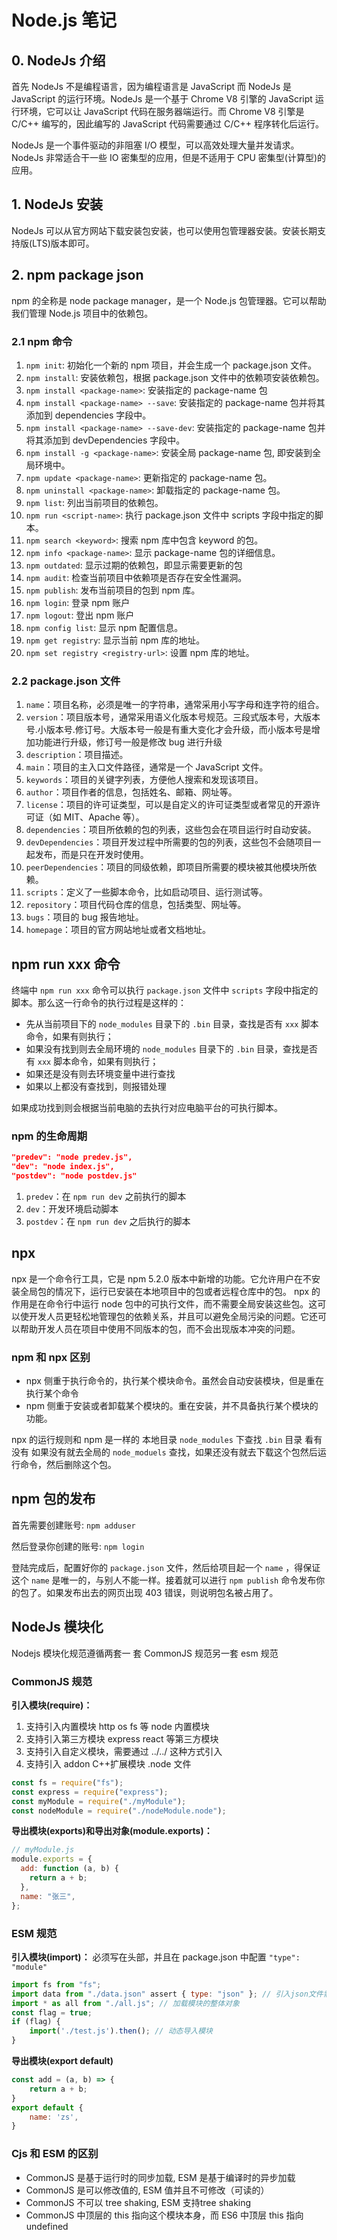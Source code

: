# Node.js 笔记

## 0. NodeJs 介绍

首先 NodeJs 不是编程语言，因为编程语言是 JavaScript 而 NodeJs 是 JavaScript 的运行环境。NodeJs 是一个基于 Chrome V8 引擎的 JavaScript 运行环境，它可以让 JavaScript 代码在服务器端运行。而 Chrome V8 引擎是 C/C++ 编写的，因此编写的 JavaScript 代码需要通过 C/C++ 程序转化后运行。

NodeJs 是一个事件驱动的非阻塞 I/O 模型，可以高效处理大量并发请求。NodeJs 非常适合干一些 IO 密集型的应用，但是不适用于 CPU 密集型(计算型)的应用。

## 1. NodeJs 安装

NodeJs 可以从官方网站下载安装包安装，也可以使用包管理器安装。安装长期支持版(LTS)版本即可。

## 2. npm package json

npm 的全称是 node package manager，是一个 Node.js 包管理器。它可以帮助我们管理 Node.js 项目中的依赖包。

### 2.1 npm 命令

1. `npm init`: 初始化一个新的 npm 项目，并会生成一个 package.json 文件。
2. `npm install`: 安装依赖包，根据 package.json 文件中的依赖项安装依赖包。
3. `npm install <package-name>`: 安装指定的 package-name 包
4. `npm install <package-name> --save`: 安装指定的 package-name 包并将其添加到 dependencies 字段中。
5. `npm install <package-name> --save-dev`: 安装指定的 package-name 包并将其添加到 devDependencies 字段中。
6. `npm install -g <package-name>`: 安装全局 package-name 包, 即安装到全局环境中。
7. `npm update <package-name>`: 更新指定的 package-name 包。
8. `npm uninstall <package-name>`: 卸载指定的 package-name 包。
9. `npm list`: 列出当前项目的依赖包。
10. `npm run <script-name>`: 执行 package.json 文件中 scripts 字段中指定的脚本。
11. `npm search <keyword>`: 搜索 npm 库中包含 keyword 的包。
12. `npm info <package-name>`: 显示 package-name 包的详细信息。
13. `npm outdated`: 显示过期的依赖包，即显示需要更新的包
14. `npm audit`: 检查当前项目中依赖项是否存在安全性漏洞。
15. `npm publish`: 发布当前项目的包到 npm 库。
16. `npm login`: 登录 npm 账户
17. `npm logout`: 登出 npm 账户
18. `npm config list`: 显示 npm 配置信息。
19. `npm get registry`: 显示当前 npm 库的地址。
20. `npm set registry <registry-url>`: 设置 npm 库的地址。

### 2.2 package.json 文件

1. `name`：项目名称，必须是唯一的字符串，通常采用小写字母和连字符的组合。
2. `version`：项目版本号，通常采用语义化版本号规范。三段式版本号，大版本号.小版本号.修订号。大版本号一般是有重大变化才会升级，而小版本号是增加功能进行升级，修订号一般是修改 bug 进行升级
3. `description`：项目描述。
4. `main`：项目的主入口文件路径，通常是一个 JavaScript 文件。
5. `keywords`：项目的关键字列表，方便他人搜索和发现该项目。
6. `author`：项目作者的信息，包括姓名、邮箱、网址等。
7. `license`：项目的许可证类型，可以是自定义的许可证类型或者常见的开源许可证（如 MIT、Apache 等）。
8. `dependencies`：项目所依赖的包的列表，这些包会在项目运行时自动安装。
9. `devDependencies`：项目开发过程中所需要的包的列表，这些包不会随项目一起发布，而是只在开发时使用。
10. `peerDependencies`：项目的同级依赖，即项目所需要的模块被其他模块所依赖。
11. `scripts`：定义了一些脚本命令，比如启动项目、运行测试等。
12. `repository`：项目代码仓库的信息，包括类型、网址等。
13. `bugs`：项目的 bug 报告地址。
14. `homepage`：项目的官方网站地址或者文档地址。

## npm run xxx 命令

终端中 `npm run xxx` 命令可以执行 `package.json` 文件中 `scripts` 字段中指定的脚本。那么这一行命令的执行过程是这样的：

- 先从当前项目下的 `node_modules` 目录下的 `.bin` 目录，查找是否有 `xxx` 脚本命令，如果有则执行；
- 如果没有找到则去全局环境的 `node_modules` 目录下的 `.bin` 目录，查找是否有 `xxx` 脚本命令，如果有则执行；
- 如果还是没有则去环境变量中进行查找
- 如果以上都没有查找到，则报错处理

如果成功找到则会根据当前电脑的去执行对应电脑平台的可执行脚本。

### npm 的生命周期

```json
"predev": "node predev.js",
"dev": "node index.js",
"postdev": "node postdev.js"
```

1. `predev`：在 `npm run dev` 之前执行的脚本
2. `dev`：开发环境启动脚本
3. `postdev`：在 `npm run dev` 之后执行的脚本

## npx

npx 是一个命令行工具，它是 npm 5.2.0 版本中新增的功能。它允许用户在不安装全局包的情况下，运行已安装在本地项目中的包或者远程仓库中的包。
npx 的作用是在命令行中运行 node 包中的可执行文件，而不需要全局安装这些包。这可以使开发人员更轻松地管理包的依赖关系，并且可以避免全局污染的问题。它还可以帮助开发人员在项目中使用不同版本的包，而不会出现版本冲突的问题。

### npm 和 npx 区别

- npx 侧重于执行命令的，执行某个模块命令。虽然会自动安装模块，但是重在执行某个命令
- npm 侧重于安装或者卸载某个模块的。重在安装，并不具备执行某个模块的功能。

npx 的运行规则和 npm 是一样的 本地目录 `node_modules` 下查找 `.bin` 目录 看有没有 如果没有就去全局的 `node_moduels` 查找，如果还没有就去下载这个包然后运行命令，然后删除这个包。

## npm 包的发布

首先需要创建账号: `npm adduser`

然后登录你创建的账号: `npm login`

登陆完成后，配置好你的 `package.json` 文件，然后给项目起一个 `name` ，得保证这个 `name` 是唯一的，与别人不能一样。接着就可以进行 `npm publish` 命令发布你的包了。如果发布出去的网页出现 403 错误，则说明包名被占用了。

## NodeJs 模块化

Nodejs 模块化规范遵循两套一 套 CommonJS 规范另一套 esm 规范

### CommonJS 规范

**引入模块(require)：**

1. 支持引入内置模块 http os fs 等 node 内置模块
2. 支持引入第三方模块 express react 等第三方模块
3. 支持引入自定义模块，需要通过 ../../ 这种方式引入
4. 支持引入 addon C++扩展模块 .node 文件

```js
const fs = require("fs");
const express = require("express");
const myModule = require("./myModule");
const nodeModule = require("./nodeModule.node");
```

**导出模块(exports)和导出对象(module.exports)：**

```js
// myModule.js
module.exports = {
  add: function (a, b) {
    return a + b;
  },
  name: "张三",
};
```

### ESM 规范

**引入模块(import)：** 必须写在头部，并且在 package.json 中配置 `"type": "module"`

```js
import fs from "fs";
import data from "./data.json" assert { type: "json" }; // 引入json文件需要特殊断言处理
import * as all from "./all.js"; // 加载模块的整体对象
const flag = true;
if (flag) {
    import('./test.js').then(); // 动态导入模块
}
```

**导出模块(export default)**

```js
const add = (a, b) => {
    return a + b;
}
export default {
    name: 'zs',
}
```

### Cjs 和 ESM 的区别

- CommonJS 是基于运行时的同步加载, ESM 是基于编译时的异步加载
- CommonJS 是可以修改值的, ESM 值并且不可修改（可读的）
- CommonJS 不可以 tree shaking, ESM 支持tree shaking
- CommonJS 中顶层的 this 指向这个模块本身，而 ES6 中顶层 this 指向 undefined
